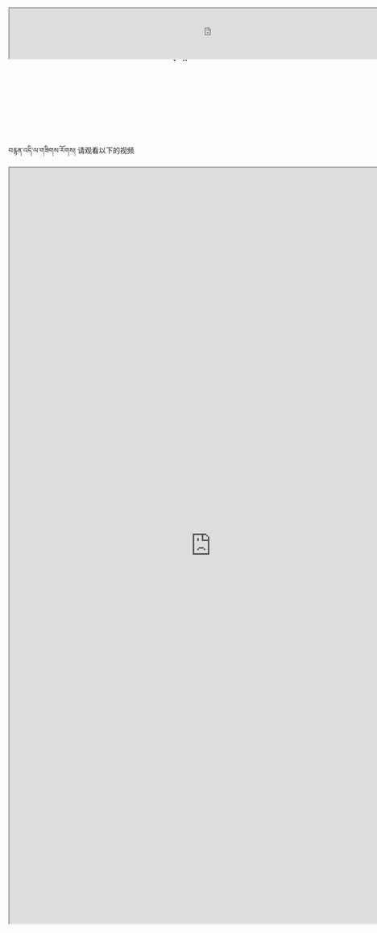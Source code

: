 # PDF24 Creator的介绍 ངོ་སྤྲོད།

<iframe src="https://shimowendang.com/forms/DryQdhWtqGdx63D3/fill?channel=1" style="height:100px;width:800px;overflow:hidden;position: relative;top:-150px"></iframe>

བརྙན་འདི་ལ་གཟིགས་རོགས། 请观看以下的视频

<iframe frameborder="0" src="https://v.qq.com/txp/iframe/player.html?vid=f3275mut6yj" allowFullScreen="true"></iframe>

<iframe src="https://shimowendang.com/forms/5FA92QePrLgG1m12/fill?channel=1" style="height:1500px;width:800px;overflow:hidden;position: relative;top:-156px;bottom:-100px"></iframe>
